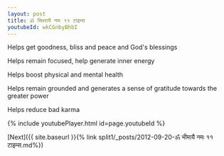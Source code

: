```yaml
---
layout: post
title: ॐ स्थिरायै नमः ११ टाइम्स
youtubeId: wkCGnbyBhbI
---
```

 
 
Helps get goodness, bliss and peace and God's blessings
 
Helps remain focused, help generate inner energy 
 
Helps boost physical and mental health 
 
Helps remain grounded and generates a sense of gratitude towards the greater power 
 
Helps reduce bad karma
 
 
 
 


{% include youtubePlayer.html id=page.youtubeId %}
 
[Next]({{ site.baseurl }}{% link  split1/_posts/2012-09-20-ॐ भीमायै नमः ११ टाइम्स.md%})
 
